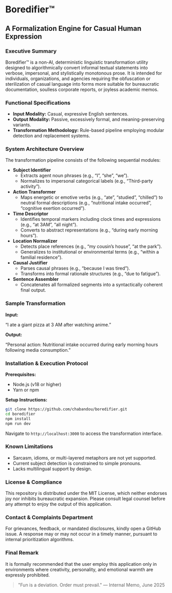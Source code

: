 # Boredifier™

## A Formalization Engine for Casual Human Expression

### Executive Summary

Boredifier™ is a non-AI, deterministic linguistic transformation utility designed to algorithmically convert informal textual statements into verbose, impersonal, and stylistically monotonous prose. It is intended for individuals, organizations, and agencies requiring the obfuscation or sterilization of casual language into forms more suitable for bureaucratic documentation, soulless corporate reports, or joyless academic memos.

### Functional Specifications

* **Input Modality:** Casual, expressive English sentences.
* **Output Modality:** Passive, excessively formal, and meaning-preserving variants.
* **Transformation Methodology:** Rule-based pipeline employing modular detection and replacement systems.

### System Architecture Overview

The transformation pipeline consists of the following sequential modules:

* **Subject Identifier**
  * Extracts agent noun phrases (e.g., “I”, “she”, “we”).
  * Normalizes to impersonal categorical labels (e.g., “Third-party activity”).
* **Action Transformer**
  * Maps energetic or emotive verbs (e.g., “ate”, “studied”, “chilled”) to neutral formal descriptions (e.g., “nutritional intake occurred”, “cognitive exertion occurred”).
* **Time Descriptor**
  * Identifies temporal markers including clock times and expressions (e.g., “at 3AM”, “all night”).
  * Converts to abstract representations (e.g., “during early morning hours”).
* **Location Normalizer**
  * Detects place references (e.g., “my cousin’s house”, “at the park”).
  * Generalizes to institutional or environmental terms (e.g., “within a familial residence”).
* **Causal Justifier**
  * Parses causal phrases (e.g., “because I was tired”).
  * Transforms into formal rationale structures (e.g., “due to fatigue”).
* **Sentence Assembler**
  * Concatenates all formalized segments into a syntactically coherent final output.

### Sample Transformation

**Input:**

“I ate a giant pizza at 3 AM after watching anime.”

**Output:**

“Personal action: Nutritional intake occurred during early morning hours following media consumption.”

### Installation & Execution Protocol

**Prerequisites:**

* Node.js (v18 or higher)
* Yarn or npm

**Setup Instructions:**

```bash
git clone https://github.com/chabandou/boredifier.git
cd boredifier
npm install
npm run dev
```

Navigate to `http://localhost:3000` to access the transformation interface.

### Known Limitations

* Sarcasm, idioms, or multi-layered metaphors are not yet supported.
* Current subject detection is constrained to simple pronouns.
* Lacks multilingual support by design.

### License & Compliance

This repository is distributed under the MIT License, which neither endorses joy nor inhibits bureaucratic expansion. Please consult legal counsel before any attempt to enjoy the output of this application.

### Contact & Complaints Department

For grievances, feedback, or mandated disclosures, kindly open a GitHub issue. A response may or may not occur in a timely manner, pursuant to internal prioritization algorithms.

### Final Remark

It is formally recommended that the user employ this application only in environments where creativity, personality, and emotional warmth are expressly prohibited.

> "Fun is a deviation. Order must prevail." — Internal Memo, June 2025